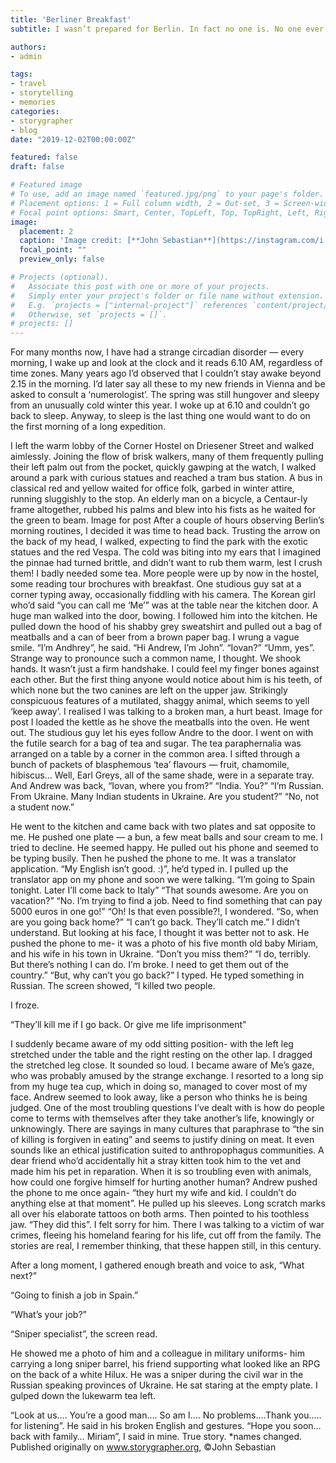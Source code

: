 ```yaml
---
title: 'Berliner Breakfast'
subtitle: I wasn’t prepared for Berlin. In fact no one is. No one ever was.

authors: 
- admin

tags:
- travel
- storytelling
- memories
categories:
- storygrapher
- blog
date: "2019-12-02T00:00:00Z"

featured: false
draft: false

# Featured image
# To use, add an image named `featured.jpg/png` to your page's folder.
# Placement options: 1 = Full column width, 2 = Out-set, 3 = Screen-width
# Focal point options: Smart, Center, TopLeft, Top, TopRight, Left, Right, BottomLeft, Bottom, BottomRight
image:
  placement: 2
  caption: 'Image credit: [**John Sebastian**](https://instagram.com/i.john.sebastian)'
  focal_point: ""
  preview_only: false

# Projects (optional).
#   Associate this post with one or more of your projects.
#   Simply enter your project's folder or file name without extension.
#   E.g. `projects = ["internal-project"]` references `content/project/deep-learning/index.md`.
#   Otherwise, set `projects = []`.
# projects: []
---
```


For many months now, I have had a strange circadian disorder — every morning, I wake up and look at the clock and it reads 6.10 AM, regardless of time zones. Many years ago I’d observed that I couldn’t stay awake beyond 2.15 in the morning. I’d later say all these to my new friends in Vienna and be asked to consult a ‘numerologist’.
The spring was still hungover and sleepy from an unusually cold winter this year. I woke up at 6.10 and couldn’t go back to sleep. Anyway, to sleep is the last thing one would want to do on the first morning of a long expedition.

I left the warm lobby of the Corner Hostel on Driesener Street and walked aimlessly. Joining the flow of brisk walkers, many of them frequently pulling their left palm out from the pocket, quickly gawping at the watch, I walked around a park with curious statues and reached a tram bus station. A bus in classical red and yellow waited for office folk, garbed in winter attire, running sluggishly to the stop. An elderly man on a bicycle, a Centaur-ly frame altogether, rubbed his palms and blew into his fists as he waited for the green to beam.
Image for post
After a couple of hours observing Berlin’s morning routines, I decided it was time to head back. Trusting the arrow on the back of my head, I walked, expecting to find the park with the exotic statues and the red Vespa. The cold was biting into my ears that I imagined the pinnae had turned brittle, and didn’t want to rub them warm, lest I crush them! I badly needed some tea.
More people were up by now in the hostel, some reading tour brochures with breakfast. One studious guy sat at a corner typing away, occasionally fiddling with his camera. The Korean girl who’d said “you can call me ‘Me’” was at the table near the kitchen door. A huge man walked into the door, bowing. I followed him into the kitchen. He pulled down the hood of his shabby grey sweatshirt and pulled out a bag of meatballs and a can of beer from a brown paper bag. I wrung a vague smile.
“I’m Andhrey”, he said.
“Hi Andrew, I’m John”.
“Iovan?”
“Umm, yes”. Strange way to pronounce such a common name, I thought.
We shook hands. It wasn’t just a firm handshake. I could feel my finger bones against each other. But the first thing anyone would notice about him is his teeth, of which none but the two canines are left on the upper jaw. Strikingly conspicuous features of a mutilated, shaggy animal, which seems to yell ‘keep away’. I realised I was talking to a broken man, a hurt beast.
Image for post
I loaded the kettle as he shove the meatballs into the oven. He went out. The studious guy let his eyes follow Andre to the door. I went on with the futile search for a bag of tea and sugar. The tea paraphernalia was arranged on a table by a corner in the common area. I sifted through a bunch of packets of blasphemous ‘tea’ flavours — fruit, chamomile, hibiscus… Well, Earl Greys, all of the same shade, were in a separate tray.
And Andrew was back, “Iovan, where you from?”
“India. You?”
“I’m Russian. From Ukraine. Many Indian students in Ukraine. Are you student?”
“No, not a student now.”

He went to the kitchen and came back with two plates and sat opposite to me. He pushed one plate — a bun, a few meat balls and sour cream to me. I tried to decline. He seemed happy. He pulled out his phone and seemed to be typing busily. Then he pushed the phone to me. It was a translator application. “My English isn’t good. :)”, he’d typed in. I pulled up the translator app on my phone and soon we were talking.
“I’m going to Spain tonight. Later I’ll come back to Italy”
“That sounds awesome. Are you on vacation?”
“No. I’m trying to find a job. Need to find something that can pay 5000 euros in one go!”
“Oh! Is that even possible?!, I wondered. “So, when are you going back home?”
“I can’t go back. They’ll catch me.”
I didn’t understand. But looking at his face, I thought it was better not to ask. He pushed the phone to me- it was a photo of his five month old baby Miriam, and his wife in his town in Ukraine.
“Don’t you miss them?”
“I do, terribly. But there’s nothing I can do. I’m broke. I need to get them out of the country.”
“But, why can’t you go back?” I typed.
He typed something in Russian. The screen showed, “I killed two people.

I froze.

“They’ll kill me if I go back. Or give me life imprisonment”

I suddenly became aware of my odd sitting position- with the left leg stretched under the table and the right resting on the other lap. I dragged the stretched leg close. It sounded so loud. I became aware of Me’s gaze, who was probably amused by the strange exchange. I resorted to a long sip from my huge tea cup, which in doing so, managed to cover most of my face. Andrew seemed to look away, like a person who thinks he is being judged.
One of the most troubling questions I’ve dealt with is how do people come to terms with themselves after they take another’s life, knowingly or unknowingly. There are sayings in many cultures that paraphrase to “the sin of killing is forgiven in eating” and seems to justify dining on meat. It even sounds like an ethical justification suited to anthropophagus communities. A dear friend who’d accidentally hit a stray kitten took him to the vet and made him his pet in reparation. When it is so troubling even with animals, how could one forgive himself for hurting another human?
Andrew pushed the phone to me once again- “they hurt my wife and kid. I couldn’t do anything else at that moment”. He pulled up his sleeves. Long scratch marks all over his elaborate tattoos on both arms. Then pointed to his toothless jaw. “They did this”.
I felt sorry for him. There I was talking to a victim of war crimes, fleeing his homeland fearing for his life, cut off from the family. The stories are real, I remember thinking, that these happen still, in this century.

After a long moment, I gathered enough breath and voice to ask, “What next?”

“Going to finish a job in Spain.”

“What’s your job?”

“Sniper specialist”, the screen read.

He showed me a photo of him and a colleague in military uniforms- him carrying a long sniper barrel, his friend supporting what looked like an RPG on the back of a white Hilux. He was a sniper during the civil war in the Russian speaking provinces of Ukraine.
He sat staring at the empty plate. I gulped down the lukewarm tea left.

“Look at us…. You’re a good man…. So am I…. No problems….Thank you….. for listening”. He said in his broken English and gestures. “Hope you soon… back with family… Miriam”, I said in mine.
True story.
*names changed.
Published originally on www.storygrapher.org, ©John Sebastian